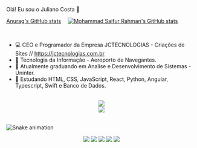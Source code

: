 Olá! Eu sou o Juliano Costa 👋

[Anurag's GitHub stats](https://github-readme-stats.vercel.app/api?username=eujulianocosta&show_icons=true&theme=radical)&emsp;
[![Mohammad Saifur Rahman's GitHub stats](https://github-readme-stats.vercel.app/api/top-langs?username=eujulianocosta&count_private=true&layout=compact&show_icons=true&hide=html,scss,stylus,blade,jupyter%20notebook,python,css,shell,batchfile,dockerfile,typescript&theme=radical&show_icons=true)](https://github.com/eujulianocosta)
<!-- [![Top Langs](https://github-readme-stats.vercel.app/api/top-langs/?username=eujulianocosta&layout=compact&show_icons=true&theme=dracula)](https://github.com/eujulianocosta/github-readme-stats) -->

<br>

- 💻 CEO e Programador da Empresa JCTECNOLOGIAS - Criações de Sites // https://jctecnologias.com.br
- 🔭 Tecnologia da Informação - Aeroporto de Navegantes.
- 🌱 Atualmente graduando em Analise e Desenvolvimento de Sistemas - Uninter.
- 👯 Estudando HTML, CSS, JavaScript, React, Python, Angular, Typescript, Swift e Banco de Dados.

<br/>
<div align="center">
    <img src="https://skillicons.dev/icons?i=nodejs,github,python,javascript,typescript,express,firebase,mongodb,c,java" /><br>
    <img src="https://skillicons.dev/icons?i=react,r,bootstrap,mui,mysql,flask,html,css,vscode,figma,git" />
</div>

<br>

![Snake animation](https://github.com/eujulianocosta/eujulianocosta/blob/output/github-contribution-grid-snake.svg)

<div> 
    <div align="center">
      <a href="mailto:juliano_ciawax@hotmail.com" target="_blank"><img src="https://img.shields.io/badge/Messenger-00B2FF?style=for-the-badge&logo=messenger&logoColor=white" target="_blank"></a> 
  <a href="https://www.youtube.com/channel/UCbkDgq--Uzjma1po0jM1Bow" target="_blank"><img src="https://img.shields.io/badge/YouTube-FF0000?style=for-the-badge&logo=youtube&logoColor=white" target="_blank"></a>
  <a href="https://www.instagram.com/eujulianocosta/" target="_blank"><img src="https://img.shields.io/badge/-Instagram-%23E4405F?style=for-the-badge&logo=instagram&logoColor=white" target="_blank"></a>
 	<a href="mailto:juliano.ciawax@gmail.com" target="_blank"><img src="https://img.shields.io/badge/Gmail-D14836?style=for-the-badge&logo=gmail&logoColor=white" target="_blank"></a>
  <a href="https://www.linkedin.com/in/eujulianocosta" target="_blank"><img src="https://img.shields.io/badge/-LinkedIn-%230077B5?style=for-the-badge&logo=linkedin&logoColor=white" target="_blank"></a> 

</div>
